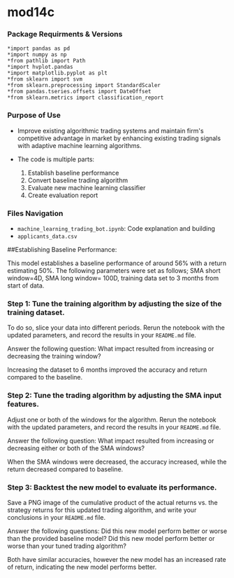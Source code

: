 # mod14c
### Package Requirments & Versions
    *import pandas as pd
    *import numpy as np
    *from pathlib import Path
    *import hvplot.pandas
    *import matplotlib.pyplot as plt
    *from sklearn import svm
    *from sklearn.preprocessing import StandardScaler
    *from pandas.tseries.offsets import DateOffset
    *from sklearn.metrics import classification_report


### Purpose of Use
* Improve existing algorithmic trading systems and maintain firm's competitive advantage in market by enhancing existing trading signals with adaptive machine learning algorithms.

* The code is multiple parts:
    1. Establish baseline performance
    2. Convert baseline trading algorithm
    3. Evaluate new machine learning classifier 
    4. Create evaluation report 
    
    
### Files Navigation
* `machine_learning_trading_bot.ipynb`: Code explanation and building
* `applicants_data.csv`



##Establishing Baseline Performance: 

This model establishes a baseline performance of around 56% with a return estimating 50%. The following parameters were set as follows; SMA short window=4D, SMA long window= 100D, training data set to 3 months from start of data. 





### Step 1: Tune the training algorithm by adjusting the size of the training dataset. 

To do so, slice your data into different periods. Rerun the notebook with the updated parameters, and record the results in your `README.md` file. 

Answer the following question: What impact resulted from increasing or decreasing the training window?

Increasing the dataset to 6 months improved the accuracy and return compared to the baseline. 


 

### Step 2: Tune the trading algorithm by adjusting the SMA input features. 

Adjust one or both of the windows for the algorithm. Rerun the notebook with the updated parameters, and record the results in your `README.md` file. 

Answer the following question: What impact resulted from increasing or decreasing either or both of the SMA windows?

When the SMA windows were decreased, the accuracy increased, while the return decreased compared to baseline.





### Step 3: Backtest the new model to evaluate its performance. 

Save a PNG image of the cumulative product of the actual returns vs. the strategy returns for this updated trading algorithm, and write your conclusions in your `README.md` file. 

Answer the following questions: 
Did this new model perform better or worse than the provided baseline model? Did this new model perform better or worse than your tuned trading algorithm?


Both have similar accuracies, however the new model has an increased rate of return, indicating the new model performs better. 

